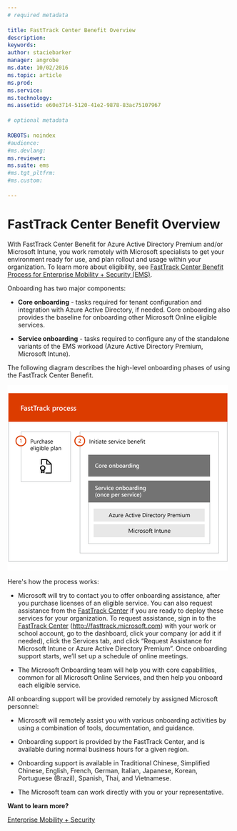 ```yaml
---
# required metadata

title: FastTrack Center Benefit Overview
description:
keywords:
author: staciebarker
manager: angrobe
ms.date: 10/02/2016
ms.topic: article
ms.prod:
ms.service:
ms.technology:
ms.assetid: e60e3714-5120-41e2-9878-83ac75107967

# optional metadata

ROBOTS: noindex
#audience:
#ms.devlang:
ms.reviewer:
ms.suite: ems
#ms.tgt_pltfrm:
#ms.custom:

---
```


# FastTrack Center Benefit Overview

With FastTrack Center Benefit for Azure Active Directory Premium and/or Microsoft Intune, you work remotely with Microsoft specialists to get your environment ready for use, and plan rollout and usage within your organization. To learn more about eligibility, see [FastTrack Center Benefit Process for Enterprise Mobility + Security (EMS)](fasttrack-center-benefit-process-for-enterprise-mobility-suite-ems.md).


Onboarding has two major components:

-   **Core onboarding** - tasks required for tenant configuration and integration with Azure Active Directory, if needed. Core onboarding also provides the baseline for onboarding other Microsoft Online eligible services.

-   **Service onboarding** - tasks required to configure any of the standalone variants of the EMS workoad (Azure Active Directory Premium, Microsoft Intune).

The following diagram describes the high-level onboarding phases of using the FastTrack Center Benefit.

![The high-level onboarding phases of using the FastTrack Center Benefit](./media/ft-onboarding-process.png)

Here's how the process works:

- Microsoft will try to contact you to offer onboarding assistance, after you purchase licenses of an eligible service. You can also request assistance from the [FastTrack Center](http://fasttrack.microsoft.com/) if you are ready to deploy these services for your organization. To request assistance, sign in to the [FastTrack Center](http://fasttrack.microsoft.com/) (http://fasttrack.microsoft.com) with your work or school account, go to the dashboard, click your company (or add it if needed), click the Services tab, and click “Request Assistance for Microsoft Intune or Azure Active Directory Premium”. Once onboarding support starts, we’ll set up a schedule of online meetings.

-   The Microsoft Onboarding team will help you with core capabilities, common for all Microsoft Online Services, and then help you onboard each eligible service.

All onboarding support will be provided remotely by assigned Microsoft personnel:

-   Microsoft will remotely assist you with various onboarding activities by using a combination of tools, documentation, and guidance.

-   Onboarding support is provided by the FastTrack Center, and is available during normal business hours for a given region.

-   Onboarding support is available in Traditional Chinese, Simplified Chinese, English, French, German, Italian, Japanese, Korean, Portuguese (Brazil), Spanish, Thai, and Vietnamese.

-   The Microsoft team can work directly with you or your representative.

**Want to learn more?**

[Enterprise Mobility + Security](https://www.microsoft.com/en-us/cloud-platform/enterprise-mobility)
